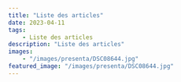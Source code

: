 ```yaml
---
title: "Liste des articles"
date: 2023-04-11
tags: 
    - Liste des articles
description: "Liste des articles"
images:
    - "/images/presenta/DSC08644.jpg"
featured_image: "/images/presenta/DSC08644.jpg"
---
```

